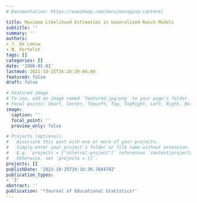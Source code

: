 ```yaml
---
# Documentation: https://wowchemy.com/docs/managing-content/

title: Maximum Likelihood Estimation in Generalized Rasch Models
subtitle: ''
summary: ''
authors:
- J. De Leeuw
- N. Verhelst
tags: []
categories: []
date: '1986-01-01'
lastmod: 2021-10-25T16:16:39-04:00
featured: false
draft: false

# Featured image
# To use, add an image named `featured.jpg/png` to your page's folder.
# Focal points: Smart, Center, TopLeft, Top, TopRight, Left, Right, BottomLeft, Bottom, BottomRight.
image:
  caption: ''
  focal_point: ''
  preview_only: false

# Projects (optional).
#   Associate this post with one or more of your projects.
#   Simply enter your project's folder or file name without extension.
#   E.g. `projects = ["internal-project"]` references `content/project/deep-learning/index.md`.
#   Otherwise, set `projects = []`.
projects: []
publishDate: '2021-10-25T20:16:39.768478Z'
publication_types:
- '2'
abstract: ''
publication: '*Journal of Educational Statistics*'
---
```

